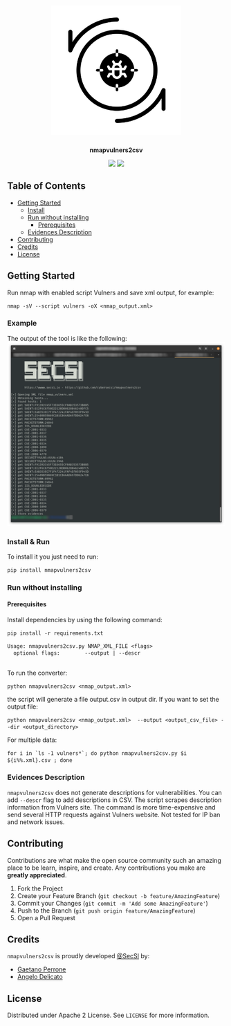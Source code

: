 <h1 align="center">
  <br>
  <picture>
    <source
      srcset="https://raw.githubusercontent.com/cybersecsi/nmapvulners2csv/main/assets/logo-dark-mode.png"
      media="(prefers-color-scheme: dark)"/>
    <img src="https://raw.githubusercontent.com/cybersecsi/nmapvulners2csv/main/assets/logo-light-mode.png" alt= "nmapvulners2csv" width="300px">
  </picture>
</h1>
<p align="center">
    <b>nmapvulners2csv</b>
<p>

<p align="center">
  <a href="https://github.com/cybersecsi/nmapvulners2csv/blob/main/README.md"><img src="https://img.shields.io/badge/Documentation-complete-green.svg?style=flat"></a>
  <a href="https://github.com/cybersecsi/nmapvulners2csv/blob/main/LICENSE"><img src="https://img.shields.io/badge/License-Apache2-blue.svg"></a>
</p>

## Table of Contents
- [Getting Started](#getting-started)
  - [Install](#install)
  - [Run without installing](#run-without-installing)
    - [Prerequisites](#prerequisites)
  - [Evidences Description](#evidences-description)
- [Contributing](#contributing)
- [Credits](#credits)
- [License](#license)

##  Getting Started  
Run nmap with enabled script Vulners and save xml output, for example:   
```  
nmap -sV --script vulners -oX <nmap_output.xml>  
```  

### Example
The output of the tool is like the following:
![Execution example](https://github.com/cybersecsi/nmapvulners2csv/raw/main/assets/usage.png)

### Install & Run
To install it you just need to run:
```
pip install nmapvulners2csv
```

### Run without installing

#### Prerequisites   
Install dependencies by using the following command:   
``` 
pip install -r requirements.txt
```

```   
Usage: nmapvulners2csv.py NMAP_XML_FILE <flags>
  optional flags:        --output | --descr
  
```  

To run the converter:   
```  
python nmapvulners2csv <nmap_output.xml>   
``` 

the script will generate a file output.csv in output dir. If you want to set the output file:   
```   
python nmapvulners2csv <nmap_output.xml>  --output <output_csv_file> --dir <output_directory>
``` 
For multiple data:   
```  
for i in `ls -1 vulners*`; do python nmapvulners2csv.py $i ${i%%.xml}.csv ; done   
``` 

### Evidences Description  
``nmapvulners2csv`` does not generate descriptions for vulnerabilities. You can add `--descr` flag to add descriptions in CSV.  The script scrapes description information from Vulners site. The command is more time-expensive and send several HTTP requests against Vulners website. Not tested for IP ban and network issues.     

## Contributing

Contributions are what make the open source community such an amazing place to be learn, inspire, and create. Any contributions you make are **greatly appreciated**.

1. Fork the Project
2. Create your Feature Branch (`git checkout -b feature/AmazingFeature`)
3. Commit your Changes (`git commit -m 'Add some AmazingFeature'`)
4. Push to the Branch (`git push origin feature/AmazingFeature`)
5. Open a Pull Request

## Credits
``nmapvulners2csv`` is proudly developed [@SecSI](https://secsi.io) by:
- [Gaetano Perrone](https://github.com/giper45)
- [Angelo Delicato](https://github.com/thelicato)

## License
Distributed under Apache 2 License. See `LICENSE` for more information. 